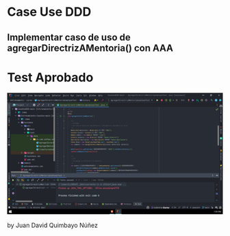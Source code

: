 # Case Use DDD
## Implementar caso de uso de agregarDirectrizAMentoria() con AAA


# Test Aprobado
![testsokDDD](https://github.com/JDQN/Test-DDD/blob/main/img.jpeg?raw=true)


by Juan David Quimbayo Núñez 
